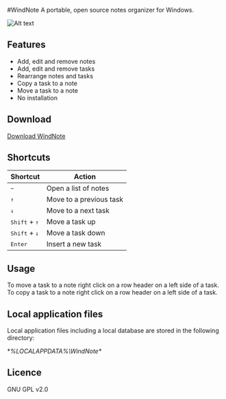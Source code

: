 #WindNote
A portable, open source notes organizer for Windows.

![Alt text]("../master/WindNote/Screenshots/windnote_full.png "WindNote")

## Features
* Add, edit and remove notes
* Add, edit and remove tasks
* Rearrange notes and tasks
* Copy a task to a note
* Move a task to a note
* No installation

## Download
<a href="https://github.com/cardsurf/WindNote/raw/master/WindNote/Exe/WindNote.exe">Download WindNote</a>

## Shortcuts
Shortcut | Action
-------- | ------
<kbd>&sim;</kbd> | Open a list of notes  
<kbd>&uarr;</kbd> | Move to a previous task  
<kbd>&darr;</kbd> | Move to a next task  
<kbd>Shift</kbd> + <kbd>&uarr;</kbd> | Move a task up  
<kbd>Shift</kbd> + <kbd>&darr;</kbd> | Move a task down  
<kbd>Enter</kbd> | Insert a new task  

## Usage
To move a task to a note right click on a row header on a left side of a task.  
To copy a task to a note right click on a row header on a left side of a task.

## Local application files
Local application files including a local database are stored in the following directory: 
    
**%LOCALAPPDATA%\WindNote\**

## Licence
GNU GPL v2.0
